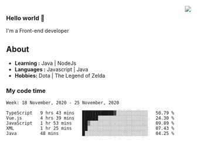 <img align='right' src="https://github-readme-stats.vercel.app/api?username=jumodada&show_icons=true&theme=vue">

### Hello world 👋

I'm a Front-end developer 
    
## About
-  **Learning :** Java | NodeJs
-  **Languages :** Javascript | Java
-  **Hobbies:** Dota | The Legend of Zelda

### My code time

<!--START_SECTION:waka-->
```text
Week: 18 November, 2020 - 25 November, 2020

TypeScript   9 hrs 43 mins   ████████████▓░░░░░░░░░░░░   50.79 % 
Vue.js       4 hrs 39 mins   ██████░░░░░░░░░░░░░░░░░░░   24.30 % 
JavaScript   1 hr 53 mins    ██▒░░░░░░░░░░░░░░░░░░░░░░   09.89 % 
XML          1 hr 25 mins    ██░░░░░░░░░░░░░░░░░░░░░░░   07.43 % 
Java         48 mins         █░░░░░░░░░░░░░░░░░░░░░░░░   04.25 % 
```
<!--END_SECTION:waka-->
